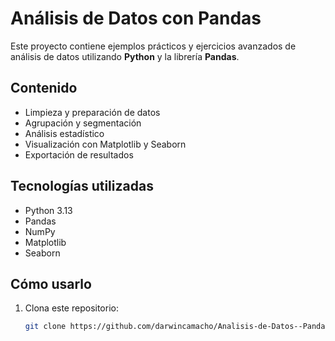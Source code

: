 # Análisis de Datos con Pandas 

Este proyecto contiene ejemplos prácticos y ejercicios avanzados de análisis de datos utilizando **Python** y la librería **Pandas**.

## Contenido
- Limpieza y preparación de datos
- Agrupación y segmentación
- Análisis estadístico
- Visualización con Matplotlib y Seaborn
- Exportación de resultados

## Tecnologías utilizadas
- Python 3.13
- Pandas
- NumPy
- Matplotlib
- Seaborn

## Cómo usarlo
1. Clona este repositorio:
   ```bash
   git clone https://github.com/darwincamacho/Analisis-de-Datos--Pandas-.git
